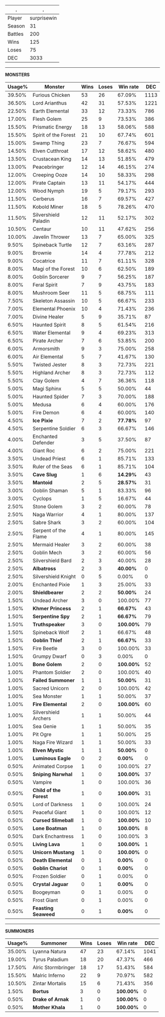 .|.
|-|-
Player|surprisewin
Season|31
Battles|200
Wins|125
Loses|75
DEC|3033

---
**MONSTERS**

Usage%|Monster|Wins|Loses|Win rate|DEC|
-|-|-|-|-|-|
39.50%|Furious Chicken|53|26|67.09%|1113|
36.50%|Lord Arianthus|42|31|57.53%|1221|
22.50%|Earth Elemental|33|12|73.33%|786|
17.00%|Flesh Golem|25|9|73.53%|386|
15.50%|Prismatic Energy|18|13|58.06%|588|
15.50%|Spirit of the Forest|21|10|67.74%|601|
15.00%|Swamp Thing|23|7|76.67%|594|
14.50%|Elven Cutthroat|17|12|58.62%|480|
13.50%|Crustacean King|14|13|51.85%|479|
13.00%|Peacebringer|12|14|46.15%|274|
12.00%|Creeping Ooze|14|10|58.33%|298|
12.00%|Pirate Captain|13|11|54.17%|444|
12.00%|Wood Nymph|19|5|79.17%|293|
11.50%|Cerberus|16|7|69.57%|427|
11.50%|Kobold Miner|18|5|78.26%|470|
11.50%|Silvershield Paladin|12|11|52.17%|302|
10.50%|Centaur|10|11|47.62%|256|
10.00%|Javelin Thrower|13|7|65.00%|325|
9.50%|Spineback Turtle|12|7|63.16%|287|
9.00%|Brownie|14|4|77.78%|212|
9.00%|Cocatrice|11|7|61.11%|328|
8.00%|Magi of the Forest|10|6|62.50%|189|
8.00%|Goblin Sorcerer|9|7|56.25%|187|
8.00%|Feral Spirit|7|9|43.75%|183|
8.00%|Mushroom Seer|11|5|68.75%|111|
7.50%|Skeleton Assassin|10|5|66.67%|233|
7.00%|Elemental Phoenix|10|4|71.43%|236|
7.00%|Divine Healer|5|9|35.71%|87|
6.50%|Haunted Spirit|8|5|61.54%|216|
6.50%|Water Elemental|9|4|69.23%|313|
6.50%|Pirate Archer|7|6|53.85%|200|
6.00%|Armorsmith|9|3|75.00%|258|
6.00%|Air Elemental|5|7|41.67%|130|
5.50%|Twisted Jester|8|3|72.73%|221|
5.50%|Highland Archer|8|3|72.73%|112|
5.50%|Clay Golem|4|7|36.36%|118|
5.00%|Magi Sphinx|5|5|50.00%|44|
5.00%|Haunted Spider|7|3|70.00%|188|
5.00%|Medusa|6|4|60.00%|176|
5.00%|Fire Demon|6|4|60.00%|140|
4.50%|**Ice Pixie**|7|2|**77.78%**|97|
4.50%|Serpentine Soldier|6|3|66.67%|146|
4.00%|Enchanted Defender|3|5|37.50%|87|
4.00%|Giant Roc|6|2|75.00%|221|
3.50%|Undead Priest|6|1|85.71%|133|
3.50%|Ruler of the Seas|6|1|85.71%|104|
3.50%|**Cave Slug**|1|6|**14.29%**|43|
3.50%|**Mantoid**|2|5|**28.57%**|31|
3.00%|Goblin Shaman|5|1|83.33%|96|
3.00%|Cyclops|1|5|16.67%|44|
2.50%|Stone Golem|3|2|60.00%|78|
2.50%|Naga Warrior|4|1|80.00%|137|
2.50%|Sabre Shark|3|2|60.00%|104|
2.50%|Serpent of the Flame|4|1|80.00%|145|
2.50%|Mermaid Healer|3|2|60.00%|38|
2.50%|Goblin Mech|3|2|60.00%|56|
2.50%|Silvershield Bard|2|3|40.00%|28|
2.50%|**Albatross**|2|3|**40.00%**|0|
2.50%|Silvershield Knight|0|5|0.00%|0|
2.00%|Enchanted Pixie|1|3|25.00%|33|
2.00%|**Shieldbearer**|2|2|**50.00%**|24|
1.50%|Undead Archer|3|0|100.00%|77|
1.50%|**Khmer Princess**|2|1|**66.67%**|43|
1.50%|**Serpentine Spy**|2|1|**66.67%**|79|
1.50%|**Truthspeaker**|3|0|**100.00%**|79|
1.50%|Spineback Wolf|2|1|66.67%|48|
1.50%|**Goblin Thief**|2|1|**66.67%**|33|
1.50%|Fire Beetle|3|0|100.00%|33|
1.50%|Grumpy Dwarf|0|3|0.00%|0|
1.00%|**Bone Golem**|2|0|**100.00%**|52|
1.00%|Phantom Soldier|2|0|100.00%|40|
1.00%|**Failed Summoner**|1|1|**50.00%**|31|
1.00%|Sacred Unicorn|2|0|100.00%|42|
1.00%|Sea Monster|1|1|50.00%|37|
1.00%|**Fire Elemental**|2|0|**100.00%**|60|
1.00%|Silvershield Archers|1|1|50.00%|44|
1.00%|Sea Genie|1|1|50.00%|35|
1.00%|Pit Ogre|1|1|50.00%|25|
1.00%|Naga Fire Wizard|1|1|50.00%|33|
1.00%|**Elven Mystic**|1|1|**50.00%**|0|
1.00%|**Luminous Eagle**|0|2|**0.00%**|0|
0.50%|Animated Corpse|1|0|100.00%|27|
0.50%|**Sniping Narwhal**|1|0|**100.00%**|37|
0.50%|Vampire|1|0|100.00%|36|
0.50%|**Child of the Forest**|1|0|**100.00%**|31|
0.50%|Lord of Darkness|1|0|100.00%|24|
0.50%|Peaceful Giant|1|0|100.00%|12|
0.50%|**Cursed Slimeball**|1|0|**100.00%**|10|
0.50%|**Lone Boatman**|1|0|**100.00%**|8|
0.50%|Dark Enchantress|1|0|100.00%|3|
0.50%|**Living Lava**|1|0|**100.00%**|1|
0.50%|**Unicorn Mustang**|1|0|**100.00%**|0|
0.50%|**Death Elemental**|0|1|**0.00%**|0|
0.50%|**Goblin Chariot**|0|1|**0.00%**|0|
0.50%|Frozen Soldier|0|1|0.00%|0|
0.50%|**Crystal Jaguar**|0|1|**0.00%**|0|
0.50%|Boogeyman|0|1|0.00%|0|
0.50%|Frost Giant|0|1|0.00%|0|
0.50%|**Feasting Seaweed**|0|1|**0.00%**|0|

---
**SUMMONERS**

Usage%|Summoner|Wins|Loses|Win rate|DEC|
-|-|-|-|-|-|
35.00%|Lyanna Natura|47|23|67.14%|1041|
19.00%|Tyrus Paladium|18|20|47.37%|466|
17.50%|Alric Stormbringer|18|17|51.43%|584|
15.50%|Malric Inferno|22|9|70.97%|582|
10.50%|Zintar Mortalis|15|6|71.43%|356|
1.50%|**Bortus**|3|0|**100.00%**|0|
0.50%|**Drake of Arnak**|1|0|**100.00%**|0|
0.50%|**Mother Khala**|1|0|**100.00%**|0|
